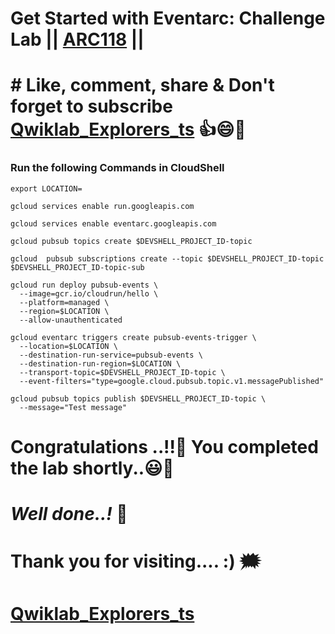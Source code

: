 # Get Started with Eventarc: Challenge Lab || [ARC118](https://www.cloudskillsboost.google/focuses/63244?parent=catalog) ||

# # Like, comment, share & Don't forget to subscribe [Qwiklab_Explorers_ts](https://youtube.com/@titashshil?si=RgamNu1dc9jVIbJN) 👍😄🤝

### Run the following Commands in CloudShell

```
export LOCATION=
```
```
gcloud services enable run.googleapis.com

gcloud services enable eventarc.googleapis.com

gcloud pubsub topics create $DEVSHELL_PROJECT_ID-topic

gcloud  pubsub subscriptions create --topic $DEVSHELL_PROJECT_ID-topic $DEVSHELL_PROJECT_ID-topic-sub

gcloud run deploy pubsub-events \
  --image=gcr.io/cloudrun/hello \
  --platform=managed \
  --region=$LOCATION \
  --allow-unauthenticated

gcloud eventarc triggers create pubsub-events-trigger \
  --location=$LOCATION \
  --destination-run-service=pubsub-events \
  --destination-run-region=$LOCATION \
  --transport-topic=$DEVSHELL_PROJECT_ID-topic \
  --event-filters="type=google.cloud.pubsub.topic.v1.messagePublished"

gcloud pubsub topics publish $DEVSHELL_PROJECT_ID-topic \
  --message="Test message"
```

# Congratulations ..!!🎉  You completed the lab shortly..😃💯

# *Well done..!* 👏

# Thank you for visiting.... :) 🗯️

# [Qwiklab_Explorers_ts](https://youtube.com/@titashshil?si=RgamNu1dc9jVIbJN)
